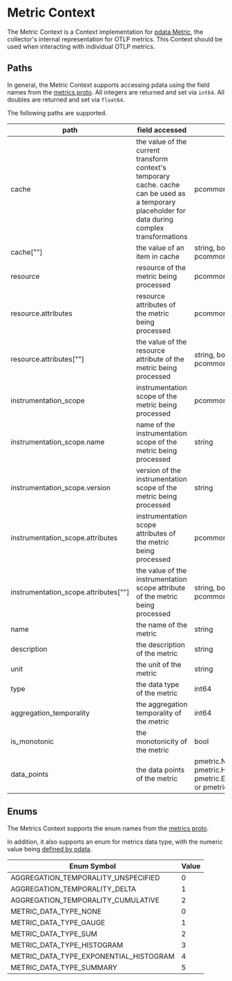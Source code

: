 # Metric Context

The Metric Context is a Context implementation for [pdata Metric](https://github.com/open-telemetry/opentelemetry-collector/tree/main/pdata/pmetric), the collector's internal representation for OTLP metrics.  This Context should be used when interacting with individual OTLP metrics.

## Paths
In general, the Metric Context supports accessing pdata using the field names from the [metrics proto](https://github.com/open-telemetry/opentelemetry-proto/blob/main/opentelemetry/proto/metrics/v1/metrics.proto).  All integers are returned and set via `int64`.  All doubles are returned and set via `float64`.

The following paths are supported.

| path                                   | field accessed                                                                                                                                     | type                                                                                                                                     |
|----------------------------------------|----------------------------------------------------------------------------------------------------------------------------------------------------|------------------------------------------------------------------------------------------------------------------------------------------|
| cache                                  | the value of the current transform context's temporary cache. cache can be used as a temporary placeholder for data during complex transformations | pcommon.Map                                                                                                                              |
| cache\[""\]                            | the value of an item in cache                                                                                                                      | string, bool, int64, float64, pcommon.Map, pcommon.Slice, []byte or nil                                                                  |
| resource                               | resource of the metric being processed                                                                                                             | pcommon.Resource                                                                                                                         |
| resource.attributes                    | resource attributes of the metric being processed                                                                                                  | pcommon.Map                                                                                                                              |
| resource.attributes\[""\]              | the value of the resource attribute of the metric being processed                                                                                  | string, bool, int64, float64, pcommon.Map, pcommon.Slice, []byte or nil                                                                  |
| instrumentation_scope                  | instrumentation scope of the metric being processed                                                                                                | pcommon.InstrumentationScope                                                                                                             |
| instrumentation_scope.name             | name of the instrumentation scope of the metric being processed                                                                                    | string                                                                                                                                   |
| instrumentation_scope.version          | version of the instrumentation scope of the metric being processed                                                                                 | string                                                                                                                                   |
| instrumentation_scope.attributes       | instrumentation scope attributes of the metric being processed                                                                                     | pcommon.Map                                                                                                                              |
| instrumentation_scope.attributes\[""\] | the value of the instrumentation scope attribute of the metric being processed                                                                     | string, bool, int64, float64, pcommon.Map, pcommon.Slice, []byte or nil                                                                  |
| name                                   | the name of the metric                                                                                                                             | string                                                                                                                                   |
| description                            | the description of the metric                                                                                                                      | string                                                                                                                                   |
| unit                                   | the unit of the metric                                                                                                                             | string                                                                                                                                   |
| type                                   | the data type of the metric                                                                                                                        | int64                                                                                                                                    |
| aggregation_temporality                | the aggregation temporality of the metric                                                                                                          | int64                                                                                                                                    |
| is_monotonic                           | the monotonicity of the metric                                                                                                                     | bool                                                                                                                                     |
| data_points                            | the data points of the metric                                                                                                                      | pmetric.NumberDataPointSlice, pmetric.HistogramDataPointSlice, pmetric.ExponentialHistogramDataPointSlice, or pmetric.SummaryDataPointSlice | 

## Enums

The Metrics Context supports the enum names from the [metrics proto](https://github.com/open-telemetry/opentelemetry-proto/blob/main/opentelemetry/proto/metrics/v1/metrics.proto).

In addition, it also supports an enum for metrics data type, with the numeric value being [defined by pdata](https://github.com/open-telemetry/opentelemetry-collector/blob/main/pdata/pmetric/metrics.go).

| Enum Symbol                            | Value |
|----------------------------------------|-------|
| AGGREGATION_TEMPORALITY_UNSPECIFIED    | 0     |
| AGGREGATION_TEMPORALITY_DELTA          | 1     |
| AGGREGATION_TEMPORALITY_CUMULATIVE     | 2     |
| METRIC_DATA_TYPE_NONE                  | 0     |
| METRIC_DATA_TYPE_GAUGE                 | 1     |
| METRIC_DATA_TYPE_SUM                   | 2     |
| METRIC_DATA_TYPE_HISTOGRAM             | 3     |
| METRIC_DATA_TYPE_EXPONENTIAL_HISTOGRAM | 4     |
| METRIC_DATA_TYPE_SUMMARY               | 5     |